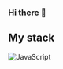 ### Hi there 👋

<!--
**SYoungwfl/SYoungwfl** is a ✨ _special_ ✨ repository because its `README.md` (this file) appears on your GitHub profile.

Here are some ideas to get you started:

- 🔭 I’m currently working on ...
- 🌱 I’m currently learning ...
- 👯 I’m looking to collaborate on ...
- 🤔 I’m looking for help with ...
- 💬 Ask me about ...
- 📫 How to reach me: ...
- 😄 Pronouns: ...
- ⚡ Fun fact: ...
-->
<h2>My stack</h2>

![JavaScript](https://img.shields.io/badge/-TypeScript-007ACC?style=for-the-badge&logo=typescript&logoColor=white)
